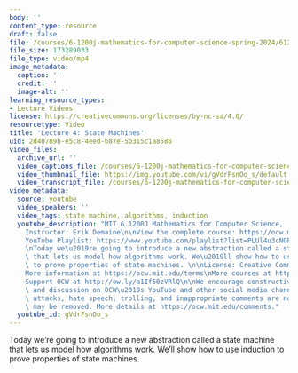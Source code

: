 ```yaml
---
body: ''
content_type: resource
draft: false
file: /courses/6-1200j-mathematics-for-computer-science-spring-2024/61200-sp24-lecture04-2024feb15_v4_360p_16_9.mp4
file_size: 173289033
file_type: video/mp4
image_metadata:
  caption: ''
  credit: ''
  image-alt: ''
learning_resource_types:
- Lecture Videos
license: https://creativecommons.org/licenses/by-nc-sa/4.0/
resourcetype: Video
title: 'Lecture 4: State Machines'
uid: 2d40789b-e5c8-4eed-b87e-5b315c1a8586
video_files:
  archive_url: ''
  video_captions_file: /courses/6-1200j-mathematics-for-computer-science-spring-2024/61200-sp24-lecture04-2024feb15_v4_captions.vtt
  video_thumbnail_file: https://img.youtube.com/vi/gVdrFsnOo_s/default.jpg
  video_transcript_file: /courses/6-1200j-mathematics-for-computer-science-spring-2024/61200-sp24-lecture04-2024feb15_v4_transcript.pdf
video_metadata:
  source: youtube
  video_speakers: ''
  video_tags: state machine, algorithms, induction
  youtube_description: "MIT 6.1200J Mathematics for Computer Science,  Spring 2024\n\
    Instructor: Erik Demaine\n\nView the complete course: https://ocw.mit.edu/courses/6-1200j-mathematics-for-computer-science-spring-2024/\n\
    YouTube Playlist: https://www.youtube.com/playlist?list=PLUl4u3cNGP61VNvICqk2HXJTonnKgAc9d\n\
    \nToday we\u2019re going to introduce a new abstraction called a state machine,\
    \ that lets us model how algorithms work. We\u2019ll show how to use induction\
    \ to prove properties of state machines. \n\nLicense: Creative Commons BY-NC-SA\n\
    More information at https://ocw.mit.edu/terms\nMore courses at https://ocw.mit.edu\n\
    Support OCW at http://ow.ly/a1If50zVRlQ\n\nWe encourage constructive comments\
    \ and discussion on OCW\u2019s YouTube and other social media channels. Personal\
    \ attacks, hate speech, trolling, and inappropriate comments are not allowed and\
    \ may be removed. More details at https://ocw.mit.edu/comments."
  youtube_id: gVdrFsnOo_s
---
```

Today we’re going to introduce a new abstraction called a state machine that lets us model how algorithms work. We’ll show how to use induction to prove properties of state machines.